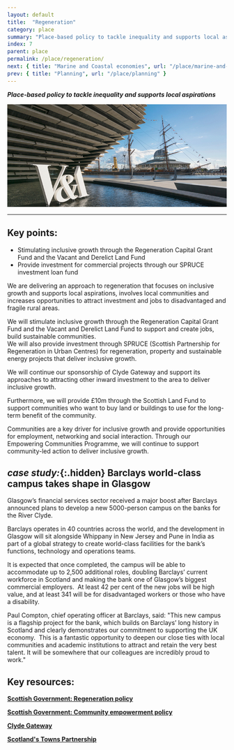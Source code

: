 ```yaml
---
layout: default
title:  "Regeneration"
category: place
summary: "Place-based policy to tackle inequality and supports local aspirations"
index: 7
parent: place
permalink: /place/regeneration/
next: { title: "Marine and Coastal economies", url: "/place/marine-and-coastal/" }
prev: { title: "Planning", url: "/place/planning" }
---
```

***Place-based policy to tackle inequality and supports local aspirations***

![A photograph of the waterfront at Dundee including part of the V&A building and sign](/assets/images/pageimages/Place.32.jpg)  

---

## Key points:

* Stimulating inclusive growth through the Regeneration Capital Grant Fund and the Vacant and Derelict Land Fund
* Provide investment for commercial projects through our SPRUCE investment loan fund

We are delivering an approach to regeneration that focuses on inclusive growth and supports local aspirations, involves local communities and increases opportunities to attract investment and jobs to disadvantaged and fragile rural areas.  

We will stimulate inclusive growth through the Regeneration Capital Grant Fund and the Vacant and Derelict Land Fund to support and create jobs, build sustainable communities.  
We will also provide investment through SPRUCE (Scottish Partnership for Regeneration in Urban Centres) for regeneration, property and sustainable energy projects that deliver inclusive growth.  

We will continue our sponsorship of Clyde Gateway and support its approaches to attracting other inward investment to the area to deliver inclusive growth.

Furthermore, we will provide £10m through the Scottish Land Fund to support communities who want to buy land or buildings to use for the long-term benefit of the community.  

Communities are a key driver for inclusive growth and provide opportunities for employment, networking and social interaction.  Through our Empowering Communities Programme, we will continue to support community-led action to deliver inclusive growth.  

<div class="case-study" markdown="1">

## *case study:*{:.hidden} Barclays world-class campus takes shape in Glasgow

Glasgow’s financial services sector received a major boost after Barclays announced plans to develop a new 5000-person campus on the banks for the River Clyde.  

Barclays operates in 40 countries across the world, and the development in Glasgow will sit alongside Whippany in New Jersey and Pune in India as part of a global strategy to create world-class facilities for the bank’s functions, technology and operations teams.  

It is expected that once completed, the campus will be able to accommodate up to 2,500 additional roles, doubling Barclays’ current workforce in Scotland and making the bank one of Glasgow’s biggest commercial employers.  At least 42 per cent of the new jobs will be high value, and at least 341 will be for disadvantaged workers or those who have a disability.  

Paul Compton, chief operating officer at Barclays, said: "This new campus is a flagship project for the bank, which builds on Barclays’ long history in Scotland and clearly demonstrates our commitment to supporting the UK economy.  This is a fantastic opportunity to deepen our close ties with local communities and academic institutions to attract and retain the very best talent. It will be somewhere that our colleagues are incredibly proud to work."  
</div>

## Key resources:

**[Scottish Government: Regeneration policy](https://www.gov.scot/policies/regeneration/)**

**[Scottish Government: Community empowerment policy](https://www.gov.scot/policies/community-empowerment/)**

**[Clyde Gateway](http://www.clydegateway.com/)**

**[Scotland's Towns Partnership](https://www.scotlandstowns.org/)**
